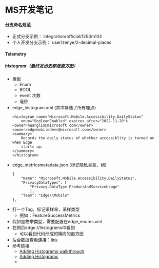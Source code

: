 # MS开发笔记

#### 分支命名规范
- 正式分支示例： integration/official/1293m104
- 个人开发分支示例： user/zenye/2-decimal-places 

#### Telemetry
##### histogram（最终发出去都是直方图）
- 类型
	- Enum
	- BOOL 
	- event 次数
	- 毫秒
- edge_histogram.xml (其中存储了所有埋点)
	```
	<histogram name="Microsoft.Mobile.Accessibility.DailyStatus"
    	enum="BooleanEnabled" expires_after="2022-11-20">
  	<owner>huanglin@microsoft.com</owner>
  	<owner>edgemobiledevs@microsoft.com</owner>
  	<summary>
    	Records the daily status of whether accessiblity is turned on when Edge
    	starts up.
  	</summary>
	</histogram>
	```
- edge_metricsmetadata.json (标记隐私类型、组)
	```
	{
		"Name": "Microsoft.Mobile.Accessibility.DailyStatus",
		"PrivacyDataTypes": [
			"Privacy.DataType.ProductAndServiceUsage"
    		],
		"Team": "Edge\\Mobile"
	},
	```
- 打一个Tag，标记采样率，采样类型
	- 例如：FeatureSuccessMetrics
- 假如是枚举类型，需要配置在edge_enums.xml
- 在网页edge://histograms中看到
	- 可以看到代码形成的横向的直方图
- 后台数据查看连接：[link](https://aad.cosmos11.osdinfra.net/cosmos/edgedata.prod)
- 参考链接
	- [Adding Histograms walkthrough](https://microsoft.visualstudio.com/Edge/_wiki/wikis/Edge.wiki/103/Adding-Histograms-walkthrough)
	- [Adding Histograms](https://docs.edgeteam.ms/docs/dataset/histograms/create/)
	- 


	





